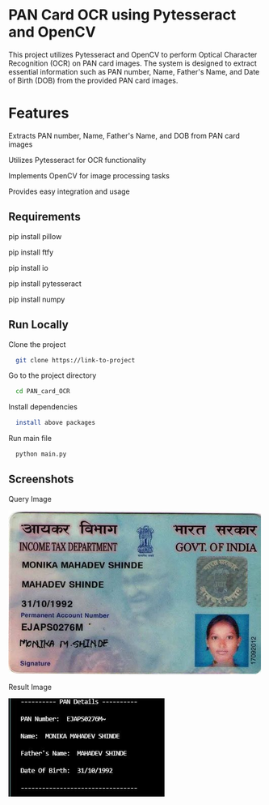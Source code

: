 
# PAN Card OCR using Pytesseract and OpenCV

This project utilizes Pytesseract and OpenCV to perform Optical Character Recognition (OCR) on PAN card images. The system is designed to extract essential information such as PAN number, Name, Father's Name, and Date of Birth (DOB) from the provided PAN card images.

# Features
Extracts PAN number, Name, Father's Name, and DOB from PAN card images

Utilizes Pytesseract for OCR functionality

Implements OpenCV for image processing tasks

Provides easy integration and usage
 


## Requirements

pip install pillow

pip install ftfy

pip install io

pip install pytesseract

pip install numpy



  
## Run Locally

Clone the project

```bash
  git clone https://link-to-project
```

Go to the project directory

```bash
  cd PAN_card_OCR
```

Install dependencies

```bash
  install above packages
```

Run main file

```bash
  python main.py
```

  
## Screenshots
Query Image

![pic1](pan1.jpg)

Result Image

![pic2](result.JPG)


  
